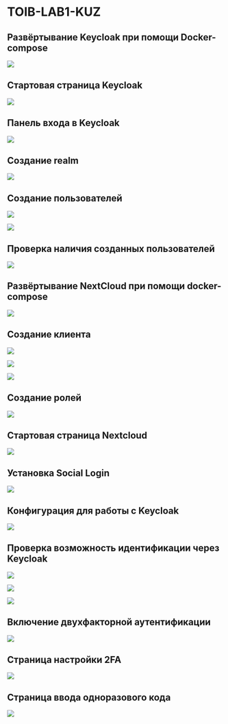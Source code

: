 # TOIB-LAB1-KUZ

## Развёртывание Keycloak при помощи Docker-compose

![](screenshots/1.png)

## Стартовая страница Keycloak

![](screenshots/2.png)

## Панель входа в Keycloak

![](screenshots/3.png)

## Создание realm

![](screenshots/4.png)

## Создание пользователей

![](screenshots/5.png)

![](screenshots/6.png)

## Проверка наличия созданных пользователей

![](screenshots/7.png)

## Развёртывание NextCloud при помощи docker-compose

![](screenshots/8.png)

## Создание клиента

![](screenshots/9.png)

![](screenshots/10.png)

![](screenshots/11.png)

## Создание ролей

![](screenshots/12.png)

## Cтартовая страница Nextcloud

![](screenshots/13.png)

## Установка Social Login

![](screenshots/14.png)

## Конфигурация для работы с Keycloak

![](screenshots/15.png)

## Проверка возможность идентификации через Keycloak

![](screenshots/16.png)

![](screenshots/17.png)

![](screenshots/18.png)

## Включение двухфакторной аутентификации

![](screenshots/19.png)

## Страница настройки 2FA

![](screenshots/20.png)

## Страница ввода одноразового кода

![](screenshots/21.png)
